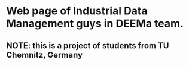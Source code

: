 # Web page of Industrial Data Management guys in DEEMa team.

## NOTE: this is a project of students from TU Chemnitz, Germany 
